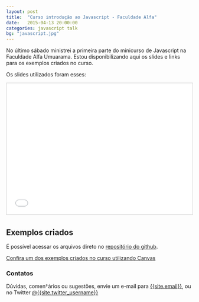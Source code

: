 ```yaml
---
layout: post
title:  "Curso introdução ao Javascript - Faculdade Alfa"
date:   2015-04-13 20:00:00
categories: javascript talk
bg: "javascript.jpg"
---
```

No último sábado ministrei a primeira parte do minicurso de Javascript na Faculdade Alfa Umuarama. Estou disponibilizando aqui os slides e links para os exemplos criados no curso.

Os slides utilizados foram esses:

<iframe src="//www.slideshare.net/slideshow/embed_code/46876327" width="100%" height="355" frameborder="0" marginwidth="0" marginheight="0" scrolling="no" style="border:1px solid #CCC; border-width:1px; margin-bottom:5px; max-width: 100%;" allowfullscreen> </iframe>


## Exemplos criados
É possível acessar os arquivos direto no [repositório do github](https://github.com/viniciusdacal/mini-curso-javascript-alfa).

[Confira um dos exemplos criados no curso utilizando Canvas](http://www.viniciusdacal.com/mini-curso-javascript-alfa/ball/)


### Contatos
Dúvidas, comen†ários ou sugestões, envie um e-mail para [{{site.email}}](mailto:{{site.email}}), ou no Twitter [@{{site.twitter_username}}](https://twitter.com/{{site.twitter_username}})

